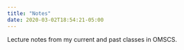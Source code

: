 ```yaml
---
title: "Notes"
date: 2020-03-02T18:54:21-05:00
---
```


Lecture notes from my current and past classes in OMSCS.

